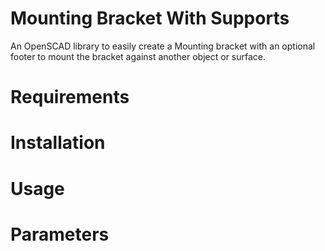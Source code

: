 # Mounting Bracket With Supports

An OpenSCAD library to easily create a Mounting bracket with an optional footer to mount the bracket against another object or surface.

# Requirements

# Installation

# Usage

# Parameters
